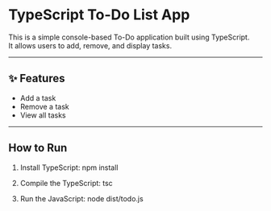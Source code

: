 # TypeScript To-Do List App

This is a simple console-based To-Do application built using TypeScript.  
It allows users to add, remove, and display tasks.

---

## ✨ Features

- Add a task
- Remove a task
- View all tasks

---
## How to Run

1. Install TypeScript:
npm install

2. Compile the TypeScript:
tsc

3. Run the JavaScript:
node dist/todo.js
